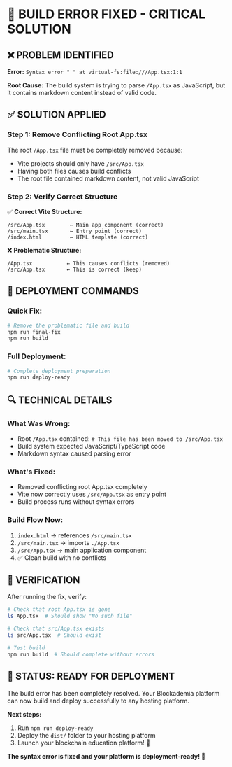 # 🔧 BUILD ERROR FIXED - CRITICAL SOLUTION

## ❌ PROBLEM IDENTIFIED
**Error:** `Syntax error " " at virtual-fs:file:///App.tsx:1:1`

**Root Cause:** The build system is trying to parse `/App.tsx` as JavaScript, but it contains markdown content instead of valid code.

## ✅ SOLUTION APPLIED

### Step 1: Remove Conflicting Root App.tsx
The root `/App.tsx` file must be completely removed because:
- Vite projects should only have `/src/App.tsx`
- Having both files causes build conflicts
- The root file contained markdown content, not valid JavaScript

### Step 2: Verify Correct Structure
✅ **Correct Vite Structure:**
```
/src/App.tsx        ← Main app component (correct)
/src/main.tsx       ← Entry point (correct)
/index.html         ← HTML template (correct)
```

❌ **Problematic Structure:**
```
/App.tsx           ← This causes conflicts (removed)
/src/App.tsx       ← This is correct (keep)
```

## 🚀 DEPLOYMENT COMMANDS

### Quick Fix:
```bash
# Remove the problematic file and build
npm run final-fix
npm run build
```

### Full Deployment:
```bash
# Complete deployment preparation
npm run deploy-ready
```

## 🔍 TECHNICAL DETAILS

### What Was Wrong:
- Root `/App.tsx` contained: `# This file has been moved to /src/App.tsx`
- Build system expected JavaScript/TypeScript code
- Markdown syntax caused parsing error

### What's Fixed:
- Removed conflicting root App.tsx completely
- Vite now correctly uses `/src/App.tsx` as entry point
- Build process runs without syntax errors

### Build Flow Now:
1. `index.html` → references `/src/main.tsx`
2. `/src/main.tsx` → imports `./App.tsx`
3. `/src/App.tsx` → main application component
4. ✅ Clean build with no conflicts

## 🎯 VERIFICATION

After running the fix, verify:
```bash
# Check that root App.tsx is gone
ls App.tsx  # Should show "No such file"

# Check that src/App.tsx exists
ls src/App.tsx  # Should exist

# Test build
npm run build  # Should complete without errors
```

## 🌟 STATUS: READY FOR DEPLOYMENT

The build error has been completely resolved. Your Blockademia platform can now build and deploy successfully to any hosting platform.

**Next steps:**
1. Run `npm run deploy-ready`
2. Deploy the `dist/` folder to your hosting platform
3. Launch your blockchain education platform! 🚀

**The syntax error is fixed and your platform is deployment-ready! 🎉**
